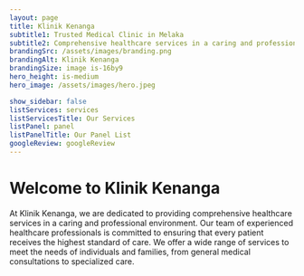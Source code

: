 ```yaml
---
layout: page
title: Klinik Kenanga
subtitle1: Trusted Medical Clinic in Melaka
subtitle2: Comprehensive healthcare services in a caring and professional environment.
brandingSrc: /assets/images/branding.png
brandingAlt: Klinik Kenanga
brandingSize: image is-16by9
hero_height: is-medium
hero_image: /assets/images/hero.jpeg

show_sidebar: false
listServices: services
listServicesTitle: Our Services
listPanel: panel
listPanelTitle: Our Panel List
googleReview: googleReview
---
```


# Welcome to Klinik Kenanga

At Klinik Kenanga, we are dedicated to providing comprehensive healthcare services in a caring and professional environment. Our team of experienced healthcare professionals is committed to ensuring that every patient receives the highest standard of care. We offer a wide range of services to meet the needs of individuals and families, from general medical consultations to specialized care.


